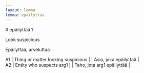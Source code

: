 ```yaml
---
layout: lemma
lemma: epäilyttää
---
```


<div class="sense">
# <span class="sensename">epäilyttää.1</span>

<span class="description">Look suspicious</span>

<span class="description">Epäilyttää, arveluttaa</span>

A1 | Thing or matter looking suspicious |   | Asia, joka epäilyttää |  
A2 | Entity who suspects arg1 |   | Taho, jota arg1 epäilyttää |  

</div>


